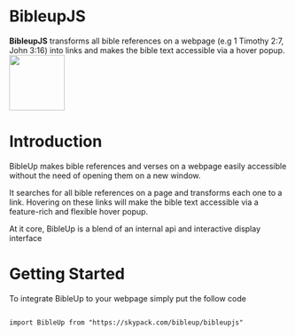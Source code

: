 # BibleupJS

**BibleupJS** transforms all bible references on a webpage (e.g 1 Timothy 2:7, John 3:16) into links and makes the bible text accessible via a hover popup.<br>
<img src="docs/asset/illustration.mp4" width="100" height="100" />
	
# Introduction
BibleUp makes bible references and verses on a webpage easily accessible without the need of opening them on a new window.

It searches for all bible references on a page and transforms each one to a link. Hovering on these links will make the bible text accessible via a feature-rich and flexible hover popup.

At it core, BibleUp is a blend of an internal api and interactive display interface

# Getting Started
To integrate BibleUp to your webpage simply put the follow code

<code>
import BibleUp from "https://skypack.com/bibleup/bibleupjs"
</code>
